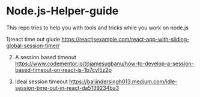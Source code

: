 # Node.js-Helper-guide
This repo tries to help you with tools and tricks while you work on node.js

1)react time out giude
https://reactjsexample.com/react-app-with-sliding-global-session-timer/

2) A session based timeout
https://www.codementor.io/@jamesugbanu/how-to-develop-a-session-based-timeout-on-react-js-1b7cyl5z2p

3) Ideal session timeout
https://baljindersingh013.medium.com/idle-session-time-out-in-react-da5139234ba3
